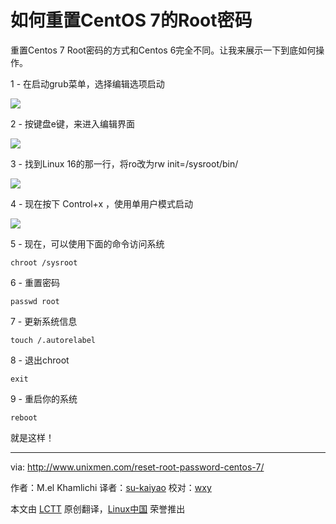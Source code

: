 如何重置CentOS 7的Root密码
===

重置Centos 7 Root密码的方式和Centos 6完全不同。让我来展示一下到底如何操作。

1 - 在启动grub菜单，选择编辑选项启动

![](http://180016988.r.cdn77.net/wp-content/uploads/2014/09/Selection_003.png)

2 - 按键盘e键，来进入编辑界面

![](http://180016988.r.cdn77.net/wp-content/uploads/2014/09/Selection_005.png)

3 - 找到Linux 16的那一行，将ro改为rw init=/sysroot/bin/

![](http://180016988.r.cdn77.net/wp-content/uploads/2014/09/Selection_006.png)

4 - 现在按下 Control+x ，使用单用户模式启动

![](http://180016988.r.cdn77.net/wp-content/uploads/2014/09/Selection_007.png)

5 - 现在，可以使用下面的命令访问系统

    chroot /sysroot

6 - 重置密码

    passwd root

7 - 更新系统信息

    touch /.autorelabel

8 - 退出chroot

    exit

9 - 重启你的系统

    reboot

就是这样！

---

via: http://www.unixmen.com/reset-root-password-centos-7/

作者：M.el Khamlichi
译者：[su-kaiyao](https://github.com/su-kaiyao)
校对：[wxy](https://github.com/wxy)

本文由 [LCTT](https://github.com/LCTT/TranslateProject) 原创翻译，[Linux中国](http://linux.cn/) 荣誉推出
